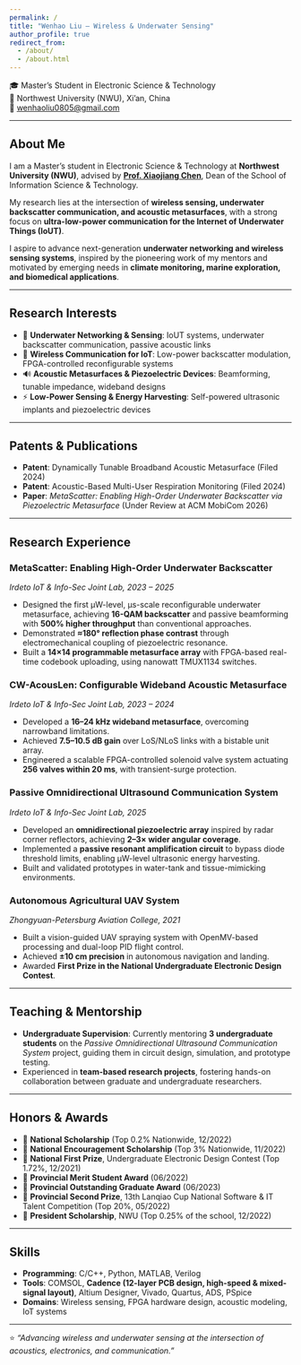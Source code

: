 ```yaml
---
permalink: /
title: "Wenhao Liu – Wireless & Underwater Sensing"
author_profile: true
redirect_from:
  - /about/
  - /about.html
---
```



🎓 Master’s Student in Electronic Science & Technology  
📍 Northwest University (NWU), Xi’an, China  
📧 [wenhaoliu0805@gmail.com](mailto:wenhaoliu0805@gmail.com)


---

## About Me  

I am a Master’s student in Electronic Science & Technology at **Northwest University (NWU)**, advised by [**Prof. Xiaojiang Chen**](https://xjchen-nwu.github.io/xiaojiangchen.github.io/), Dean of the School of Information Science & Technology.  

My research lies at the intersection of **wireless sensing, underwater backscatter communication, and acoustic metasurfaces**, with a strong focus on **ultra-low-power communication for the Internet of Underwater Things (IoUT)**.  

I aspire to advance next-generation **underwater networking and wireless sensing systems**, inspired by the pioneering work of my mentors and motivated by emerging needs in **climate monitoring, marine exploration, and biomedical applications**.  

---

## Research Interests  

- 🌊 **Underwater Networking & Sensing**: IoUT systems, underwater backscatter communication, passive acoustic links  
- 📡 **Wireless Communication for IoT**: Low-power backscatter modulation, FPGA-controlled reconfigurable systems  
- 🔊 **Acoustic Metasurfaces & Piezoelectric Devices**: Beamforming, tunable impedance, wideband designs  
- ⚡ **Low-Power Sensing & Energy Harvesting**: Self-powered ultrasonic implants and piezoelectric devices  


---

## Patents & Publications  

- **Patent**: Dynamically Tunable Broadband Acoustic Metasurface (Filed 2024)  
- **Patent**: Acoustic-Based Multi-User Respiration Monitoring (Filed 2024)  
- **Paper**: *MetaScatter: Enabling High-Order Underwater Backscatter via Piezoelectric Metasurface* (Under Review at ACM MobiCom 2026)  

---

## Research Experience  

### MetaScatter: Enabling High-Order Underwater Backscatter  
*Irdeto IoT & Info-Sec Joint Lab, 2023 – 2025*  
- Designed the first μW-level, μs-scale reconfigurable underwater metasurface, achieving **16-QAM backscatter** and passive beamforming with **500% higher throughput** than conventional approaches.  
- Demonstrated **≈180° reflection phase contrast** through electromechanical coupling of piezoelectric resonance.  
- Built a **14×14 programmable metasurface array** with FPGA-based real-time codebook uploading, using nanowatt TMUX1134 switches.  

### CW-AcousLen: Configurable Wideband Acoustic Metasurface  
*Irdeto IoT & Info-Sec Joint Lab, 2023 – 2024*  
- Developed a **16–24 kHz wideband metasurface**, overcoming narrowband limitations.  
- Achieved **7.5–10.5 dB gain** over LoS/NLoS links with a bistable unit array.  
- Engineered a scalable FPGA-controlled solenoid valve system actuating **256 valves within 20 ms**, with transient-surge protection.  

### Passive Omnidirectional Ultrasound Communication System  
*Irdeto IoT & Info-Sec Joint Lab, 2025*  
- Developed an **omnidirectional piezoelectric array** inspired by radar corner reflectors, achieving **2–3× wider angular coverage**.  
- Implemented a **passive resonant amplification circuit** to bypass diode threshold limits, enabling μW-level ultrasonic energy harvesting.  
- Built and validated prototypes in water-tank and tissue-mimicking environments.  

### Autonomous Agricultural UAV System  
*Zhongyuan-Petersburg Aviation College, 2021*  
- Built a vision-guided UAV spraying system with OpenMV-based processing and dual-loop PID flight control.  
- Achieved **±10 cm precision** in autonomous navigation and landing.  
- Awarded **First Prize in the National Undergraduate Electronic Design Contest**.  

---

## Teaching & Mentorship  

- **Undergraduate Supervision**: Currently mentoring **3 undergraduate students** on the *Passive Omnidirectional Ultrasound Communication System* project, guiding them in circuit design, simulation, and prototype testing.  
- Experienced in **team-based research projects**, fostering hands-on collaboration between graduate and undergraduate researchers.  



---

## Honors & Awards  

- 🏅 **National Scholarship** (Top 0.2% Nationwide, 12/2022)  
- 🏅 **National Encouragement Scholarship** (Top 3% Nationwide, 11/2022)  
- 🏅 **National First Prize**, Undergraduate Electronic Design Contest (Top 1.72%, 12/2021)  
- 🏅 **Provincial Merit Student Award** (06/2022)  
- 🏅 **Provincial Outstanding Graduate Award** (06/2023)  
- 🏅 **Provincial Second Prize**, 13th Lanqiao Cup National Software & IT Talent Competition (Top 20%, 05/2022)  
- 🏅 **President Scholarship**, NWU (Top 0.25% of the school, 12/2022)  


---


## Skills  

- **Programming**: C/C++, Python, MATLAB, Verilog  
- **Tools**: COMSOL, **Cadence (12-layer PCB design, high-speed & mixed-signal layout)**, Altium Designer, Vivado, Quartus, ADS, PSpice  
- **Domains**: Wireless sensing, FPGA hardware design, acoustic modeling, IoT systems  

---

⭐️ *“Advancing wireless and underwater sensing at the intersection of acoustics, electronics, and communication.”*  

